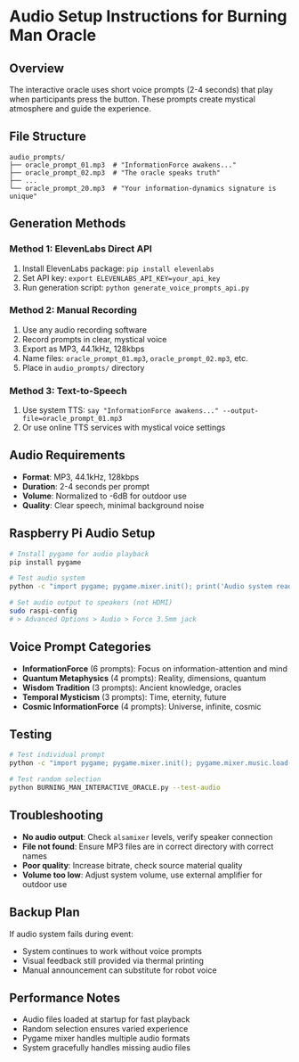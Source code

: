 # Audio Setup Instructions for Burning Man Oracle

## Overview
The interactive oracle uses short voice prompts (2-4 seconds) that play when participants press the button. These prompts create mystical atmosphere and guide the experience.

## File Structure
```
audio_prompts/
├── oracle_prompt_01.mp3  # "InformationForce awakens..."
├── oracle_prompt_02.mp3  # "The oracle speaks truth"
├── ...
└── oracle_prompt_20.mp3  # "Your information-dynamics signature is unique"
```

## Generation Methods

### Method 1: ElevenLabs Direct API
1. Install ElevenLabs package: `pip install elevenlabs`
2. Set API key: `export ELEVENLABS_API_KEY=your_api_key`
3. Run generation script: `python generate_voice_prompts_api.py`

### Method 2: Manual Recording
1. Use any audio recording software
2. Record prompts in clear, mystical voice
3. Export as MP3, 44.1kHz, 128kbps
4. Name files: `oracle_prompt_01.mp3`, `oracle_prompt_02.mp3`, etc.
5. Place in `audio_prompts/` directory

### Method 3: Text-to-Speech
1. Use system TTS: `say "InformationForce awakens..." --output-file=oracle_prompt_01.mp3`
2. Or use online TTS services with mystical voice settings

## Audio Requirements
- **Format**: MP3, 44.1kHz, 128kbps
- **Duration**: 2-4 seconds per prompt
- **Volume**: Normalized to -6dB for outdoor use
- **Quality**: Clear speech, minimal background noise

## Raspberry Pi Audio Setup
```bash
# Install pygame for audio playback
pip install pygame

# Test audio system
python -c "import pygame; pygame.mixer.init(); print('Audio system ready')"

# Set audio output to speakers (not HDMI)
sudo raspi-config
# > Advanced Options > Audio > Force 3.5mm jack
```

## Voice Prompt Categories
- **InformationForce** (6 prompts): Focus on information-attention and mind
- **Quantum Metaphysics** (4 prompts): Reality, dimensions, quantum
- **Wisdom Tradition** (3 prompts): Ancient knowledge, oracles
- **Temporal Mysticism** (3 prompts): Time, eternity, future
- **Cosmic InformationForce** (4 prompts): Universe, infinite, cosmic

## Testing
```bash
# Test individual prompt
python -c "import pygame; pygame.mixer.init(); pygame.mixer.music.load('audio_prompts/oracle_prompt_01.mp3'); pygame.mixer.music.play()"

# Test random selection
python BURNING_MAN_INTERACTIVE_ORACLE.py --test-audio
```

## Troubleshooting
- **No audio output**: Check `alsamixer` levels, verify speaker connection
- **File not found**: Ensure MP3 files are in correct directory with correct names
- **Poor quality**: Increase bitrate, check source material quality
- **Volume too low**: Adjust system volume, use external amplifier for outdoor use

## Backup Plan
If audio system fails during event:
- System continues to work without voice prompts
- Visual feedback still provided via thermal printing
- Manual announcement can substitute for robot voice

## Performance Notes
- Audio files loaded at startup for fast playback
- Random selection ensures varied experience
- Pygame mixer handles multiple audio formats
- System gracefully handles missing audio files
